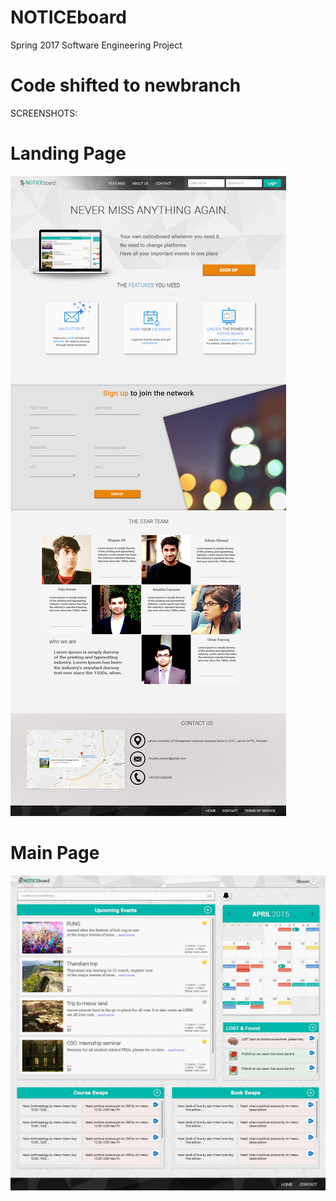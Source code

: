 # NOTICEboard
Spring 2017 Software Engineering Project

# Code shifted to newbranch

SCREENSHOTS:
# Landing Page
![Alt text](./landingpage.png?raw=true "LANDING PAGE")

# Main Page
![Alt text](./mainpage.png?raw=true "MAIN PAGE")


